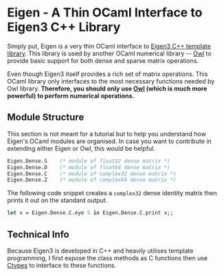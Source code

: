 # Eigen - A Thin OCaml Interface to Eigen3 C++ Library
Simply put, Eigen is a very thin OCaml interface to [Eigen3 C++ template library](https://github.com/ryanrhymes/eigen). This library is used by another OCaml numerical library -- [Owl](https://github.com/ryanrhymes/owl) to provide basic support for both dense and sparse matrix operations.

Even though Eigen3 itself provides a rich set of matrix operations. This OCaml library only interfaces to the most necessary functions needed by Owl library. **Therefore, you should only use [Owl](https://github.com/ryanrhymes/owl) (which is much more powerful) to perform numerical operations.**

## Module Structure
This section is not meant for a tutorial but to help you understand how Eigen's OCaml modules are organised. In case you want to contribute in extending either Eigen or Owl, this would be helpful.

```ocaml
Eigen.Dense.S    (* module of float32 dense matrix *)
Eigen.Dense.D    (* module of float64 dense matrix *)
Eigen.Dense.C    (* module of complex32 dense matrix *)
Eigen.Dense.Z    (* module of complex64 dense matrix *)
```

The following code snippet creates a `complex32` dense identity matrix then prints it out on the standard output.

```ocaml
let x = Eigen.Dense.C.eye 5 in Eigen.Dense.C.print x;;
```


## Technical Info
Because Eigen3 is developed in C++ and heavily utilises template programming, I first expose the class methods as C functions then use [Ctypes](https://github.com/ocamllabs/ocaml-ctypes) to interface to these functions.
